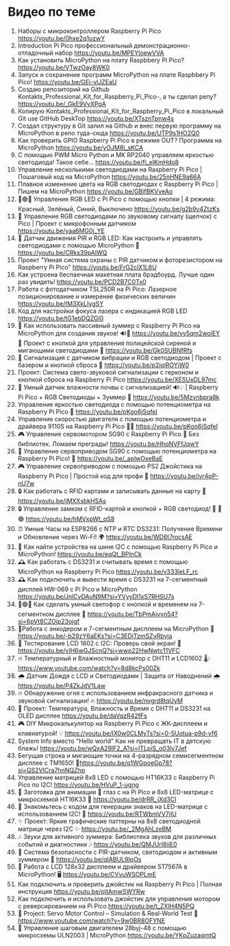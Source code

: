 Видео по теме
===
01. Наборы с микроконтроллером Raspberry Pi Pico https://youtu.be/0hxe2q1uzwY
02. Introduction Pi Pico профессиональный демонстрационно-отладочный набор https://youtu.be/MPEYIoewVVA
03. Как установить MicroPython на плату Raspbbery Pi Pico? https://youtu.be/VTwzOay8WK0
04. Запуск и сохранение программ  MicroPython на плате Raspbbery Pi Pico! https://youtu.be/GEj-vlJZEaU
05. Создаю репозиторий на Github Kontakts_Professional_Kit_for_Raspberry_Pi_Pico-, а ты сделал репу? https://youtu.be/_GkE9VyXPqA
06. Копирую Kontakts_Professional_Kit_for_Raspberry_Pi_Pico в локальный Git use GitHub DeskTop https://youtu.be/XTsznTpnw4s
07. Создал структуру в Git залил на Github и внес первую программу на MicroPython в репо туда-сюда https://youtu.be/UTP9s1HO2Q0
08. Как проверить GPIO Raspberry Pi Pico в режиме OUT? Программа на MicroPython https://youtu.be/yOJM8I_sKCA
09. С помощью PWM Micro Python и MK RP2040 управляем яркостью светодиода! Такое себе... https://youtu.be/fi_elKmHdo8
10. Управление несколькими светодиодами на Raspberry Pi Pico | Пошаговый код на MicroPython  https://youtu.be/25nHNE9a66A
11. Плавное изменение цвета на RGB светодиодах с Raspberry Pi Pico | Пишем на MicroPython https://youtu.be/GBifBKVveAo
12. 🔴🟢🔵 Управление RGB LED с Pi Pico с помощью кнопки | 4 режима: Красный, Зелёный, Синий, Выключено https://youtu.be/g2b9v4ZtzKs
13. 🎵 Управление RGB светодиодами по звуковому сигналу (щелчок) с Pico | Проект с микрофонным датчиком https://youtu.be/yaa6MG0j_YE
14. 📡 Датчик движения PIR и RGB LED: Как настроить и управлять светодиодами с помощью MicroPython 🌟 https://youtu.be/CRks39pAIWQ
15. Проект "Умная система охраны с PIR датчиком и фоторезистором на Raspberry Pi Pico" https://youtu.be/FrG2clX1L6U
16. Как устроена беспаечная макетная плата брэдбоурд. Лучше один раз увидеть! https://youtu.be/PCD2B7C0Tx0
17.  Работа с фотодатчиком TSL250R на Pi Pico: Лазерное позиционирование и измерение физических величин https://youtu.be/tM3XkLIygSY
18. Код для настройки фокуса лазера с индикацией RGB LED https://youtu.be/tG1ebDQZGl0
19. 📢 Как использовать пассивный зуммер с Raspberry Pi Pico на MicroPython для создания звуков! 🔊🎵 https://youtu.be/vy5qm2woiEY
🚨 Проект с кнопкой для управления полицейской сиреной и мигающими светодиодами 🚨
https://youtu.be/Gk0SUBNfRfs
20. 📢 Сигнализация с датчиком вибрации и RGB светодиодом | Проект с базером и кнопкой сброса 🚨 https://youtu.be/p2iqiROYjW0
21. Проект: Система свето-звуковой сигнализации с герконом и кнопкой сброса на Raspberry Pi Pico https://youtu.be/XESUxDL97mc
22. 🌱 Умный датчик влажности почвы с сигнализацией! 🔊💡 | Raspberry Pi Pico + RGB Светодиоды + Зуммер 🚨 https://youtu.be/5Mzvnbpra8k
23. Управление яркостью светодиода с помощью потенциометра на Raspberry Pi Pico 🌟 https://youtu.be/pKgo6jSqfeI
24. Управление скоростью двигателя с помощью потенциометра и драйвера 9110S на Raspberry Pi Pico 🚗💨 https://youtu.be/pKgo6jSqfeI
25. 🎮 Управление сервомотором SG90 с Raspberry Pi Pico 🤖 Без библиотек. Ломаем преграды! https://youtu.be/HhoNVFfJqwY
26. 🚀 Управление сервоприводом SG90 с помощью потенциометра на Raspberry Pi Pico! 🤖 https://youtu.be/_aplwOxeBaE
27. 🎮 Управление сервоприводом с помощью PS2 Джойстика на Raspberry Pi Pico | Простой код для профи 🤖 https://youtu.be/ivr4pP-nU7w
28. 🔒 Как работать с RFID картами и записывать данные на карту 🔑 https://youtu.be/jMXXsbkHSAs
29. 🔒 Управление замком с RFID-картой и кнопкой + RGB светодиод! 🔑  🔴🟢 https://youtu.be/hMVxpWt_qS8
30. ⏰ Умные Часы на ESP8266 с NTP и RTC DS3231: Получение Времени и Обновление через Wi-Fi! 🌍 https://youtu.be/WD6t7rocsAE
31. 📡 Как найти устройства на шине I2C с помощью Raspberry Pi Pico и MicroPython! https://youtu.be/eqQt_BPlnCk
32. 🕰 Как работать с DS3231 и считывать время с помощью MicroPython на Raspberry Pi Pico https://youtu.be/v333leLF_rc
33. 🕰 Как подключить и вывести время с DS3231 на 7-сегментный дисплей HW-069 с Pi Pico и MicroPython https://youtu.be/JnlCvDAuN9M?si=YVyyDl1xS7RHSU7s
34. 🔴🟢🔵 Как сделать умный светофор с кнопкой и временем на 7-сегментном дисплее 🌟 https://youtu.be/TbPmAjyyn54?si=6pVt8CZOip23ojgf
35. 🔧Работа с энкодером и 7-сегментным дисплеем на MicroPython 🔧 https://youtu.be/-b29zY6aEKs?si=C3EDiTzmSZvRbvja
36. 🎉 Тестирование LCD 1602 с I2C: Проверь свой экран! 🎉  https://youtu.be/vIH6wGJScnQ?si=wwp22HwNwtc11VFC
37. 🔥 Температурный и Влажностный монитор с DHT11 и LCD1602 🌡️💧 https://www.youtube.com/watch?v=8d8kcPs00Zk
38. 🌧️ Датчик Дождя с LCD и Светодиодами | Защита от Наводнений 🌧️ https://youtu.be/P4ZkJdV1Law
39. 🔥 Обнаружение огня с использованием инфракрасного датчика и звуковой сигнализации! 🔥 https://youtu.be/nvgrd8tqUyM
40. 🌟 Проект: Температура, Влажность и Время с DHT11 и DS3231 на OLED дисплее https://youtu.be/daVqzR42fFs
41. 🎮 DIY Микрокалькулятор на Raspberry Pi Pico с ЖК-дисплеем и клавиатурой! 💡 https://youtu.be/IX0w0CLMyTs?si=0-5Uotua-p9d-vf6
42. System Info вместо "Hello world" Как не превращать IT в детскую блажь! https://youtu.be/wQxA29lF2_A?si=ITLpiS_o03lv7Jef
43. Бегущая строка и мигающие точки на 4-разрядном семисегментном дисплее с TM1650! 🎉https://youtu.be/q1WGpoeGp78?si=QS2VICra7hnNQZhp
44. Управление матрицей 8x8 LED с помощью HT16K33 с Raspberry Pi Pico по I2C! https://youtu.be/HVuP_1-ugng
45. 🚀 Заготовка для анимации 👀 глаз с  на  Pi Pico и 8x8 LED-матрице с микросхемой HT16K33 👀 https://youtu.be/drRR_jXd3CI
46. 🎉 Знакомьтесь с кодом для генерации знаков на LED-матрице с использованием I2C! 🎉 https://youtu.be/RTWbmVV7jIU
47. ✨ Проект: Яркие графические паттерны на 8x8 светодиодной матрице через I2C ✨ https://youtu.be/_2MgAhLzeBM
48. 🎶 Звуки для активного зуммера: Библиотека звуков для различных событий и диагностики 🎶 https://youtu.be/QMJUrI8iiE0
49. 🚨 Система безопасности с PIR-датчиком, светодиодом и активным зуммером 🚨 https://youtu.be/qIABUL9IpOs
50. 🌟 Работа с LCD 128x32 дисплеем и драйвером ST7567A в MicroPython! 🖥️ https://youtu.be/CVvuWSOPLmE
51. Как подключить и проверить джойстик на Raspberry Pi Pico | Полная инструкция https://youtu.be/pltAmwSWYRw
52. Как подключить и использовать джойстик для управления мотором с реверсированием  на Pi Pico https://youtu.be/t_ZXlH4N5PQ
53. 🌟 Project: Servo Motor Control – Simulation & Real-World Test 🌟 https://www.youtube.com/watch?v=9w0BR8OFYNE
54. 🚀 Управление шаговым двигателем 28byj-48  с помощью микросхемы ULN2003 | MicroPython https://youtu.be/YKpZuzaqmtQ

